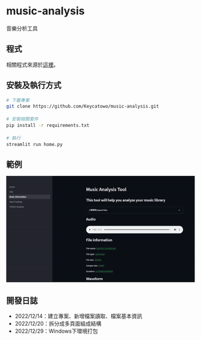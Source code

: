 # music-analysis
音樂分析工具
## 程式
相關程式來源於[這裡](https://github.com/TrangDuLam/NTHU_Music_AI_Tools)。

## 安裝及執行方式

```sh
# 下載專案
git clone https://github.com/Keycatowo/music-analysis.git

# 安裝相關套件
pip install -r requirements.txt

# 執行
streamlit run home.py
```

## 範例
![](fig/demo.gif)

## 開發日誌
+ 2022/12/14：建立專案、新增檔案讀取、檔案基本資訊
+ 2022/12/20：拆分成多頁面組成結構
+ 2022/12/29：Windows下環境打包